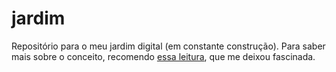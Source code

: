 # jardim
Repositório para o meu jardim digital (em constante construção). Para saber mais sobre o conceito, recomendo [essa leitura](https://maggieappleton.com/garden-history), que me deixou fascinada.
